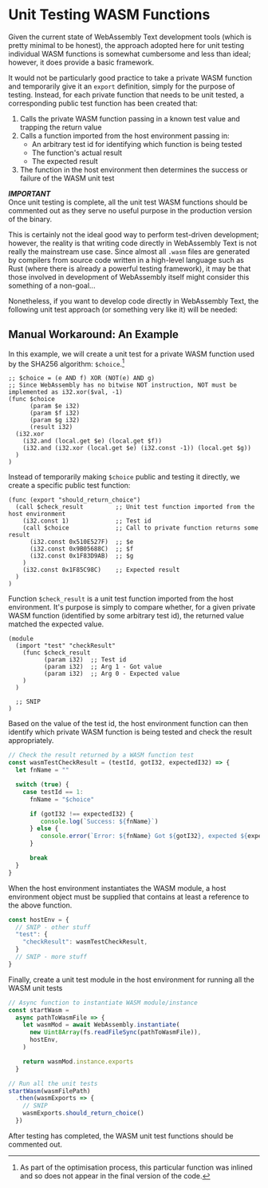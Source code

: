 # Unit Testing WASM Functions

Given the current state of WebAssembly Text development tools (which is pretty minimal to be honest), the approach adopted here for unit testing individual WASM functions is somewhat cumbersome and less than ideal; however, it does provide a basic framework.

It would not be particularly good practice to take a private WASM function and temporarily give it an `export` definition, simply for the purpose of testing.
Instead, for each private function that needs to be unit tested, a corresponding public test function has been created that:

1. Calls the private WASM function passing in a known test value and trapping the return value
1. Calls a function imported from the host environment passing in:
   * An arbitrary test id for identifying which function is being tested
   * The function's actual result
   * The expected result
1. The function in the host environment then determines the success or failure of the WASM unit test

***IMPORTANT***<br>
Once unit testing is complete, all the unit test WASM functions should be commented out as they serve no useful purpose in the production version of the binary.

This is certainly not the ideal good way to perform test-driven development; however, the reality is that writing code directly in WebAssembly Text is not really the mainstream use case.
Since almost all `.wasm` files are generated by compilers from source code written in a high-level language such as Rust (where there is already a powerful testing framework), it may be that those involved in development of WebAssembly itself might consider this something of a non-goal...

Nonetheless, if you want to develop code directly in WebAssembly Text, the following unit test approach (or something very like it) will be needed:

## Manual Workaround: An Example

In this example, we will create a unit test for a private WASM function used by the SHA256 algorithm: `$choice`.[^1]

```wast
;; $choice = (e AND f) XOR (NOT(e) AND g)
;; Since WebAssembly has no bitwise NOT instruction, NOT must be implemented as i32.xor($val, -1)
(func $choice
      (param $e i32)
      (param $f i32)
      (param $g i32)
      (result i32)
  (i32.xor
    (i32.and (local.get $e) (local.get $f))
    (i32.and (i32.xor (local.get $e) (i32.const -1)) (local.get $g))
  )
)
```

Instead of temporarily making `$choice` public and testing it directly, we create a specific public test function:

```wast
(func (export "should_return_choice")
  (call $check_result         ;; Unit test function imported from the host environment
    (i32.const 1)             ;; Test id
    (call $choice             ;; Call to private function returns some result
      (i32.const 0x510E527F)  ;; $e
      (i32.const 0x9B05688C)  ;; $f
      (i32.const 0x1F83D9AB)  ;; $g
    )
    (i32.const 0x1F85C98C)    ;; Expected result
  )
)
```

Function `$check_result` is a unit test function imported from the host environment.
It's purpose is simply to compare whether, for a given private WASM function (identified by some arbitrary test id), the returned value matched the expected value.

```wast
(module
  (import "test" "checkResult"
    (func $check_result
          (param i32)  ;; Test id
          (param i32)  ;; Arg 1 - Got value
          (param i32)  ;; Arg 0 - Expected value
    )
  )

  ;; SNIP
)
```

Based on the value of the test id, the host environment function can then identify which private WASM function is being tested and check the result appropriately.

```javascript
// Check the result returned by a WASM function test
const wasmTestCheckResult = (testId, gotI32, expectedI32) => {
  let fnName = ""

  switch (true) {
    case testId == 1:
      fnName = "$choice"

      if (gotI32 !== expectedI32) {
         console.log(`Success: ${fnName}`)
      } else {
         console.error(`Error: ${fnName} Got ${gotI32}, expected ${expectedI32}`)
      }

      break
  }
}
```

When the host environment instantiates the WASM module, a host environment object must be supplied that contains at least a reference to the above function.

```javascript
const hostEnv = {
  // SNIP - other stuff
  "test": {
    "checkResult": wasmTestCheckResult,
  }
  // SNIP - more stuff
}
```

Finally, create a unit test module in the host environment for running all the WASM unit tests

```javascript
// Async function to instantiate WASM module/instance
const startWasm =
  async pathToWasmFile => {
    let wasmMod = await WebAssembly.instantiate(
      new Uint8Array(fs.readFileSync(pathToWasmFile)),
      hostEnv,
    )

    return wasmMod.instance.exports
  }

// Run all the unit tests
startWasm(wasmFilePath)
  .then(wasmExports => {
    // SNIP
    wasmExports.should_return_choice()
  })
```

After testing has completed, the WASM unit test functions should be commented out.

[^1]: As part of the optimisation process, this particular function was inlined and so does not appear in the final version of the code.
